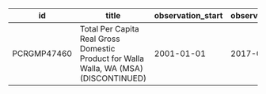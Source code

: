| id          | title                                                                                 | observation_start   | observation_end   |
|-------------|---------------------------------------------------------------------------------------|---------------------|-------------------|
| PCRGMP47460 | Total Per Capita Real Gross Domestic Product for Walla Walla, WA (MSA) (DISCONTINUED) | 2001-01-01          | 2017-01-01        |